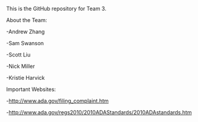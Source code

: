 This is the GitHub repository for Team 3.

About the Team:

  -Andrew Zhang

  -Sam Swanson

  -Scott Liu

  -Nick Miller

  -Kristie Harvick

Important Websites:

  -http://www.ada.gov/filing_complaint.htm
  
  -http://www.ada.gov/regs2010/2010ADAStandards/2010ADAstandards.htm
